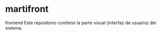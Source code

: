 # martifront
frontend
Este repositorio contiene la parte visual (interfaz de usuario) del sistema.

